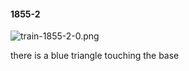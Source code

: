 #### 1855-2
![train-1855-2-0.png](https://github.com/lil-lab/nlvr/raw/master/nlvr/train/images/45/train-1855-2-0.png "train-1855-2-0.png")

there is a blue triangle touching the base